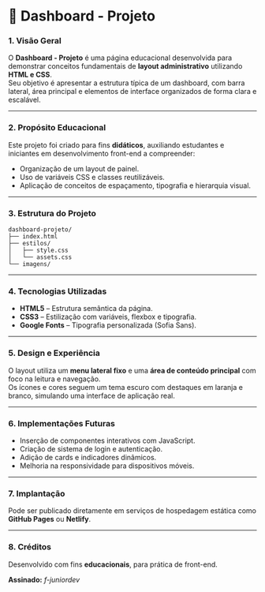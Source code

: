 # 🧩 Dashboard - Projeto

### 1. Visão Geral  
O **Dashboard - Projeto** é uma página educacional desenvolvida para demonstrar conceitos fundamentais de **layout administrativo** utilizando **HTML e CSS**.  
Seu objetivo é apresentar a estrutura típica de um dashboard, com barra lateral, área principal e elementos de interface organizados de forma clara e escalável.

---

### 2. Propósito Educacional  
Este projeto foi criado para fins **didáticos**, auxiliando estudantes e iniciantes em desenvolvimento front-end a compreender:
- Organização de um layout de painel.  
- Uso de variáveis CSS e classes reutilizáveis.  
- Aplicação de conceitos de espaçamento, tipografia e hierarquia visual.  

---

### 3. Estrutura do Projeto  
```
dashboard-projeto/
├── index.html
├── estilos/
│   ├── style.css
│   └── assets.css
└── imagens/
```

---

### 4. Tecnologias Utilizadas  
- **HTML5** – Estrutura semântica da página.  
- **CSS3** – Estilização com variáveis, flexbox e tipografia.  
- **Google Fonts** – Tipografia personalizada (Sofia Sans).  

---

### 5. Design e Experiência  
O layout utiliza um **menu lateral fixo** e uma **área de conteúdo principal** com foco na leitura e navegação.  
Os ícones e cores seguem um tema escuro com destaques em laranja e branco, simulando uma interface de aplicação real.  

---

### 6. Implementações Futuras  
- Inserção de componentes interativos com JavaScript.  
- Criação de sistema de login e autenticação.  
- Adição de cards e indicadores dinâmicos.  
- Melhoria na responsividade para dispositivos móveis.  

---

### 7. Implantação  
Pode ser publicado diretamente em serviços de hospedagem estática como **GitHub Pages** ou **Netlify**.  

---

### 8. Créditos  
Desenvolvido com fins **educacionais**, para prática de front-end.  

**Assinado:** *f-juniordev*
